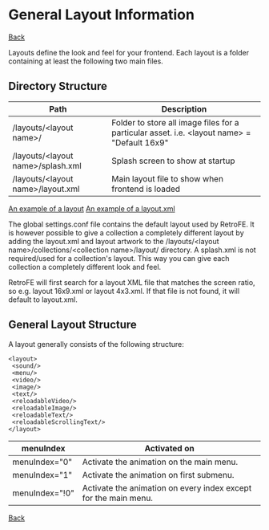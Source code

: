 # General Layout Information

[Back](README)

Layouts define the look and feel for your frontend. Each layout is a
folder containing at least the following two main files.

  
## Directory Structure

| Path                               | Description                                                                                  |
|------------------------------------|----------------------------------------------------------------------------------------------|
| /layouts/\<layout name>/           | Folder to store all image files for a particular asset. i.e. \<layout name> = "Default 16x9" |
| /layouts/\<layout name>/splash.xml | Splash screen to show at startup                                                             |
| /layouts/\<layout name>/layout.xml | Main layout file to show when frontend is loaded                                             |

[An example of a
layout](https://bitbucket.org/teamretro/retrofe/src/default/Package/Environment/Common/layouts/Default%2016x9)
[An example of a
layout.xml](https://bitbucket.org/teamretro/retrofe/src/default/Package/Environment/Common/layouts/Default%2016x9/layout.xml?at=default)

The global settings.conf file contains the default layout used by
RetroFE. It is however possible to give a collection a completely
different layout by adding the layout.xml and layout artwork to the
/layouts/\<layout name>/collections/\<collection name>/layout/
directory. A splash.xml is not required/used for a collection's layout.
This way you can give each collection a completely different look and
feel.

RetroFE will first search for a layout XML file that matches the screen
ratio, so e.g. layout 16x9.xml or layout 4x3.xml. If that file is not
found, it will default to layout.xml.  
  
## General Layout Structure 

A layout generally consists of the following structure:

    <layout>
     <sound/>
     <menu/>
     <video/>
     <image/>
     <text/>
     <reloadableVideo/>
     <reloadableImage/>
     <reloadableText/>
     <reloadableScrollingText/>
    </layout>

  

| menuIndex      | Activated on                                                    |
|----------------|-----------------------------------------------------------------|
| menuIndex="0"  | Activate the animation on the main menu.                        |
| menuIndex="1"  | Activate the animation on first submenu.                        |
| menuIndex="!0" | Activate the animation on every index except for the main menu. |

[Back](README)
